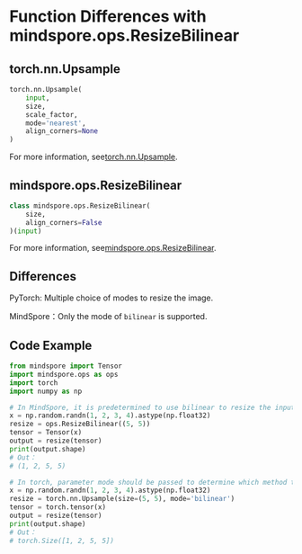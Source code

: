 # Function Differences with mindspore.ops.ResizeBilinear

## torch.nn.Upsample

```python
torch.nn.Upsample(
    input,
    size,
    scale_factor,
    mode='nearest',
    align_corners=None
)
```

For more information, see[torch.nn.Upsample](https://pytorch.org/docs/1.5.0/nn.html#torch.nn.Upsample).

## mindspore.ops.ResizeBilinear

```python
class mindspore.ops.ResizeBilinear(
    size,
    align_corners=False
)(input)
```

For more information, see[mindspore.ops.ResizeBilinear](https://mindspore.cn/docs/api/en/r1.3/api_python/ops/mindspore.ops.ResizeBilinear.html#mindspore.ops.ResizeBilinear).

## Differences

PyTorch: Multiple choice of modes to resize the image.

MindSpore：Only the mode of `bilinear` is supported.

## Code Example

```python
from mindspore import Tensor
import mindspore.ops as ops
import torch
import numpy as np

# In MindSpore, it is predetermined to use bilinear to resize the input image.
x = np.random.randn(1, 2, 3, 4).astype(np.float32)
resize = ops.ResizeBilinear((5, 5))
tensor = Tensor(x)
output = resize(tensor)
print(output.shape)
# Out：
# (1, 2, 5, 5)

# In torch, parameter mode should be passed to determine which method to apply for resizing input image.
x = np.random.randn(1, 2, 3, 4).astype(np.float32)
resize = torch.nn.Upsample(size=(5, 5), mode='bilinear')
tensor = torch.tensor(x)
output = resize(tensor)
print(output.shape)
# Out：
# torch.Size([1, 2, 5, 5])
```